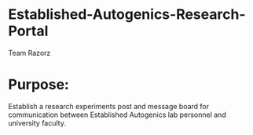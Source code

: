 # Established-Autogenics-Research-Portal
Team Razorz

# Purpose:

Establish a research experiments post and message board for communication between Established Autogenics lab personnel and university faculty.

